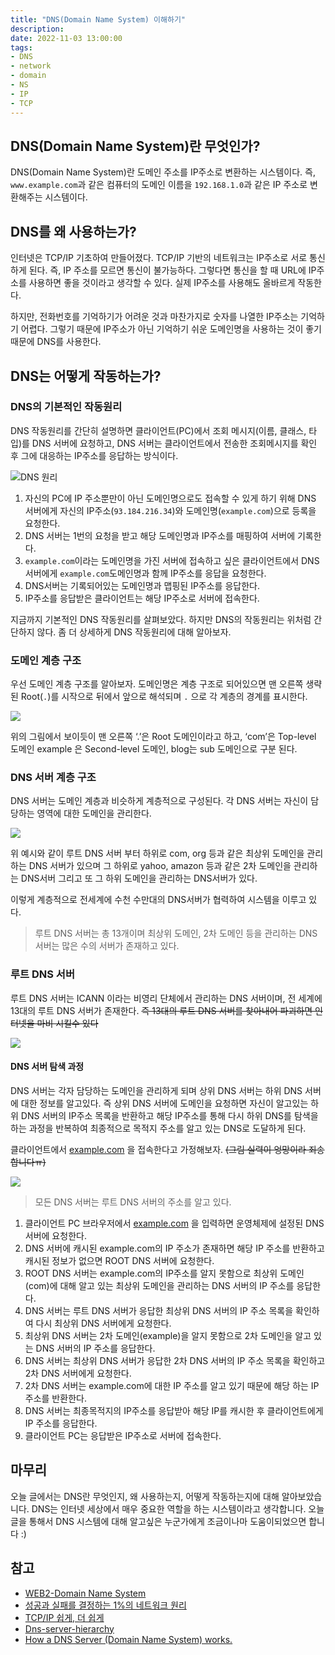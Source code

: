 ```yaml
---
title: "DNS(Domain Name System) 이해하기"
description:
date: 2022-11-03 13:00:00
tags:
- DNS
- network
- domain
- NS
- IP
- TCP
---
```


## DNS(Domain Name System)란 무엇인가?

DNS(Domain Name System)란 도메인 주소를 IP주소로 변환하는 시스템이다. 즉, `www.example.com`과 같은 컴퓨터의 도메인 이름을 `192.168.1.0`과 같은 IP 주소로 변환해주는 시스템이다.

## DNS를 왜 사용하는가?

인터넷은 TCP/IP 기초하여 만들어졌다. TCP/IP 기반의 네트워크는 IP주소로 서로 통신하게 된다. 즉, IP 주소를 모르면 통신이 불가능하다. 그렇다면 통신을 할 때 URL에 IP주소를 사용하면 좋을 것이라고 생각할 수 있다. 실제 IP주소를 사용해도 올바르게 작동한다.

하지만, 전화번호를 기억하기가 어려운 것과 마찬가지로 숫자를 나열한 IP주소는 기억하기 어렵다. 그렇기 때문에 IP주소가 아닌 기억하기 쉬운 도메인명을 사용하는 것이 좋기 때문에 DNS를 사용한다.

## DNS는 어떻게 작동하는가?

### DNS의 기본적인 작동원리

DNS 작동원리를 간단히 설명하면 클라이언트(PC)에서 조회 메시지(이름, 클래스, 타입)를 DNS 서버에 요청하고, DNS 서버는 클라이언트에서 전송한 조회메시지를 확인 후 그에 대응하는 IP주소를 응답하는 방식이다.

![DNS 원리](images/DNS-원리.png)

1. 자신의 PC에 IP 주소뿐만이 아닌 도메인명으로도 접속할 수 있게 하기 위해 DNS 서버에게 자신의 IP주소(`93.184.216.34`)와 도메인명(`example.com`)으로 등록을 요청한다.
2. DNS 서버는 1번의 요청을 받고 해당 도메인명과 IP주소를 매핑하여 서버에 기록한다.
3. `example.com`이라는 도메인명을 가진 서버에 접속하고 싶은 클라이언트에서 DNS서버에게 `example.com`도메인명과 함께 IP주소를 응답을 요청한다.
4. DNS서버는 기록되어있는 도메인명과 맵핑된 IP주소를 응답한다.
5. IP주소를 응답받은 클라이언트는 해당 IP주소로 서버에 접속한다.

지금까지 기본적인 DNS 작동원리를 살펴보았다. 하지만 DNS의 작동원리는 위처럼 간단하지 않다. 좀 더 상세하게 DNS 작동원리에 대해 알아보자.

### 도메인 계층 구조

우선 도메인 계층 구조를 알아보자. 도메인명은 계층 구조로 되어있으면 맨 오른쪽 생략된 Root(`.`)를 시작으로 뒤에서 앞으로 해석되며 `.` 으로 각 계층의 경계를 표시한다.

![](images/도메인계층구조.png)

위의 그림에서 보이듯이 맨 오른쪽 ‘.’은 Root 도메인이라고 하고, ‘com’은 Top-level 도메인 example 은 Second-level 도메인, blog는 sub 도메인으로 구분 된다.

### DNS 서버 계층 구조

DNS 서버는 도메인 계층과 비슷하게 계층적으로 구성된다. 각 DNS 서버는 자신이 담당하는 영역에 대한 도메인을 관리한다.

![](images/DNS서버-계층구조.png)

위 예시와 같이 루트 DNS 서버 부터 하위로 com, org 등과 같은 최상위 도메인을 관리하는 DNS 서버가 있으며 그 하위로 yahoo, amazon 등과 같은 2차 도메인을 관리하는 DNS서버 그리고 또 그 하위 도메인을 관리하는 DNS서버가 있다.

이렇게 계층적으로 전세계에 수천 수만대의 DNS서버가 협력하여 시스템을 이루고 있다.

> 루트 DNS 서버는 총 13개이며 최상위 도메인, 2차 도메인 등을 관리하는 DNS 서버는 많은 수의 서버가 존재하고 있다.


### 루트 DNS 서버

루트 DNS 서버는 ICANN 이라는 비영리 단체에서 관리하는 DNS 서버이며, 전 세계에 13대의 루트 DNS 서버가 존재한다.  ~~즉 13대의 루트 DNS 서버를 찾아내어 파괴하면 인터넷을 마비 시킬수 있다~~

![](images/루트네임서버표.png)

#### DNS 서버 탐색 과정

DNS 서버는 각자 담당하는 도메인을 관리하게 되며 상위 DNS 서버는 하위 DNS 서버에 대한 정보를 알고있다. 즉 상위 DNS 서버에 도메인을 요청하면 자신이 알고있는 하위 DNS 서버의 IP주소 목록을 반환하고 해당 IP주소를 통해 다시 하위 DNS를 탐색을 하는 과정을 반복하여 최종적으로 목적지 주소를 알고 있는 DNS로 도달하게 된다.

클라이언트에서 [example.com](http://example.com) 을 접속한다고 가정해보자.
~~(그림 실력이 엉망이라 죄송합니다ㅠ)~~


![](images/DNS-서버-탐색-과정.png)

> 모든 DNS 서버는 루트 DNS 서버의 주소를 알고 있다.
1. 클라이언트 PC 브라우저에서 [example.com](http://example.com) 을 입력하면 운영체제에 설정된 DNS 서버에 요청한다.
2. DNS 서버에 캐시된 example.com의 IP 주소가 존재하면 해당 IP 주소를 반환하고 캐시된 정보가 없으면 ROOT DNS 서버에 요청한다.
3. ROOT DNS 서버는 example.com의 IP주소를 알지 못함으로 최상위 도메인(com)에 대해 알고 있는 최상위 도메인을 관리하는 DNS 서버의 IP 주소를 응답한다.
4. DNS 서버는 루트 DNS 서버가 응답한 최상위 DNS 서버의 IP 주소 목록을 확인하여 다시 최상위 DNS 서버에게 요청한다.
5. 최상위 DNS 서버는 2차 도메인(example)을 알지 못함으로 2차 도메인을 알고 있는 DNS 서버의 IP 주소를 응답한다.
6. DNS 서버는 최상위 DNS 서버가 응답한 2차 DNS 서버의 IP 주소 목록을 확인하고 2차 DNS 서버에게 요청한다.
7. 2차 DNS 서버는 example.com에 대한 IP 주소를 알고 있기 때문에 해당 하는 IP 주소를 반환한다.
8. DNS 서버는 최종목적지의 IP주소를 응답받아 해당 IP를 캐시한 후 클라이언트에게 IP 주소를 응답한다.
9. 클라이언트 PC는 응답받은 IP주소로 서버에 접속한다.

## 마무리

오늘 글에서는 DNS란 무엇인지, 왜 사용하는지, 어떻게 작동하는지에 대해 알아보았습니다. DNS는 인터넷 세상에서 매우 중요한 역할을 하는 시스템이라고 생각합니다. 오늘 글을 통해서 DNS 시스템에 대해 알고싶은 누군가에게 조금이나마 도움이되었으면 합니다 :)

## 참고

- [WEB2-Domain Name System](https://youtube.com/playlist?list=PLuHgQVnccGMCI75J-rC8yZSVGZq3gYsFp)
- [성공과 실패를 결정하는 1%의 네트워크 원리](http://www.yes24.com/Product/Goods/90640081)
- [TCP/IP 쉽게, 더 쉽게](http://www.yes24.com/Product/Goods/32203210)
- [Dns-server-hierarchy](https://commons.wikimedia.org/wiki/File:Dns-server-hierarchy.gif)
- [How a DNS Server (Domain Name System) works.](https://www.youtube.com/watch?v=mpQZVYPuDGU&t=188s)